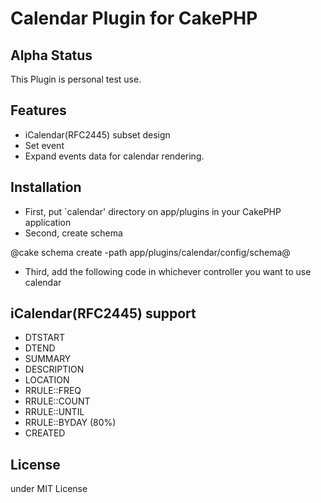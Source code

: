 # Calendar Plugin for CakePHP #

## Alpha Status ##

This Plugin is personal test use.

## Features ##

* iCalendar(RFC2445) subset design
* Set event
* Expand events data  for calendar rendering.

## Installation ##

* First, put `calendar' directory on app/plugins in your CakePHP application
* Second, create schema

@cake schema create -path app/plugins/calendar/config/schema@

* Third, add the following code in whichever controller you want to use calendar

    <?php
       var $uses = array('Calendar.Venvent');

## iCalendar(RFC2445) support ##

* DTSTART
* DTEND
* SUMMARY
* DESCRIPTION
* LOCATION
* RRULE::FREQ
* RRULE::COUNT
* RRULE::UNTIL
* RRULE::BYDAY (80%)
* CREATED

## License ##

under MIT License
